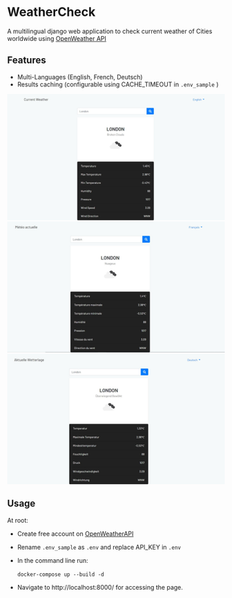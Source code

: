 

# WeatherCheck
A multilingual django web application to check current weather of Cities worldwide using <a href="https://openweathermap.org/api">OpenWeather API</a>

## Features
- Multi-Languages (English, French, Deutsch)
- Results caching (configurable using CACHE_TIMEOUT in `.env_sample` )
<img src="weather/static/readme/demo_1.jpg" alt="Demo1_EN" width="750">
<img src="weather/static/readme/demo_2.jpg" alt="Demo1_FR" width="750">
<img src="weather/static/readme/demo_3.jpg" alt="Demo1_DE" width="750">

## Usage

At root:
- Create free account on [OpenWeatherAPI](https://openweathermap.org/price "OpenWeatherAPI") 
- Rename `.env_sample` as `.env` and replace API_KEY in `.env`
- In the command line run: 

	`docker-compose up --build -d`

- Navigate to http://localhost:8000/ for accessing the page.
